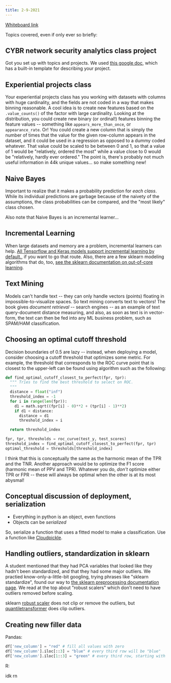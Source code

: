 ```yaml
---
title: 2-9-2021
---
```


[Whiteboard link](https://wbd.ms/share/v2/aHR0cHM6Ly93aGl0ZWJvYXJkLm1pY3Jvc29mdC5jb20vYXBpL3YxLjAvd2hpdGVib2FyZHMvcmVkZWVtLzdhNjY4MDRkMmQ5NTRhMTU4NWI3M2IyZTk5ZDM3YTA0X0JCQTcxNzYyLTEyRTAtNDJFMS1CMzI0LTVCMTMxRjQyNEUzRA==)

Topics covered, even if only ever so briefly:

## CYBR network security analytics class project

Got you set up with topics and projects. We used [this google doc](https://docs.google.com/document/d/1KRIX5B9SdTs0IakeCadjKLLq8gLljILTryYd_GG4sfM/edit),
which has a built-in template for describing your project.

## Experiential projects class

Your experiential projects class has you working with datasets with columns with huge cardinality, and the fields are not coded in a way that makes binning reasonable.
A cool idea is to create new features based on the `.value_counts()` of the factor with large cardinality. Looking at the distribution, you could create new binary (or ordinal!) features
binning the feature values -- something like `appears_more_than_once`, or `appearance_rate`.
Or! You could create a new column that is simply the number of times that the value for the given row-column appears in the dataset, and it could be used in a regression as opposed to a
dummy coded whatever. That value could be scaled to be between 0 and 1, so that a value of 1 would be "relatively, ordered the most" while a value close to 0 would be "relatively, hardly
ever ordered." The point is, there's probably not much useful information in 44k unique values... so make something new!

## Naive Bayes

Important to realize that it makes a probability prediction for _each class_. While its individual predictions are garbage because of the naivety of the assumptions,
the class probabilities can be compared, and the "most likely" class chosen.

Also note that Naive Bayes is an incremental learner...

## Incremental Learning

When large datasets and memory are a problem, incremental learners can help. [All Tensorflow and Keras models support incremental learning by default.](https://scikit-learn.org/stable/computing/scaling_strategies.html#scaling-strategies), if you want to go that route. Also, there are a few sklearn modeling
algorithms that do, too, [see the sklearn documentation on out-of-core learning](https://scikit-learn.org/stable/computing/scaling_strategies.html#scaling-strategies).

## Text Mining

Models can't handle text -- they can only handle vectors (points) floating in impossible-to-visualize spaces. So text mining
converts text to vectors! The book gives _document retrieval_ -- search engines -- as an example of text query-document distance
measuring, and also, as soon as text is in vector-form, the text can then be fed into any ML business problem, such as SPAM/HAM
classification.

## Choosing an optimal cutoff threshold

Decision boundaries of 0.5 are lazy -- instead, when deploying a model, consider choosing a cutoff threshold that
optimizes some metric. For example, the threshold that corresponds to the ROC curve point that is closest to the upper-left
can be found using algorithm such as the following:

~~~python
def find_optimal_cutoff_closest_to_perfect(fpr, tpr):
  """ Tries to find the best threshold to select on ROC.
  """
  distance = float("inf")
  threshold_index = -1
  for i in range(len(fpr)):
    d1 = math.sqrt((fpr[i] - 0)**2 + (tpr[i] - 1)**2)
    if d1 < distance:
      distance = d1
      threshold_index = i

  return threshold_index

fpr, tpr, thresholds = roc_curve(test_y, test_scores)
threshold_index = find_optimal_cutoff_closest_to_perfect(fpr, tpr)
optimal_threshold = thresholds[threshold_index]
~~~


I think that this is conceptually the same as the harmonic mean of the TPR and the TNR.
Another approach would be to optimize the F1 score (harmonic mean of PPV and TPR).
Whatever you do, _don't_ optimize either TPR or FPR -- these will always be optimal
when the other is at its most abysmal!


## Conceptual discussion of deployment, serialization

* Everything in python is an object, even functions
* Objects can be _serialized_

So, serialize a function that uses a fitted model to make a classification. Use
a function like [Cloudpickle](https://github.com/cloudpipe/cloudpickle).

## Handling outliers, standardization in sklearn

A student mentioned that they had PCA variables that looked like they hadn't been standardized,
and that they had some major outliers.
We practied know-only-a-little-bit googling, trying phrases like "sklearn standardize",
found our way to [the sklearn preprocessing documentation page](https://scikit-learn.org/stable/modules/preprocessing.html).
We read at the top about "robust scalers" which don't need to have outliers removed
before scaling.

sklearn [robust scaler](https://scikit-learn.org/stable/auto_examples/preprocessing/plot_all_scaling.html#robustscaler) does not clip or remove the outliers, but [quantiletransformer](https://scikit-learn.org/stable/auto_examples/preprocessing/plot_all_scaling.html#quantiletransformer-uniform-output)
does clip outliers.

## Creating new filler data

Pandas:

~~~python
df['new_column'] = "red" # fill all values with zero
df['new_column'].iloc[::3] = "blue" # every third row will be "blue"
df['new_column'].iloc[1::3] = "green" # every third row, starting with the second (because 0-based indexing), will be "green"
~~~

R:

idk rn
